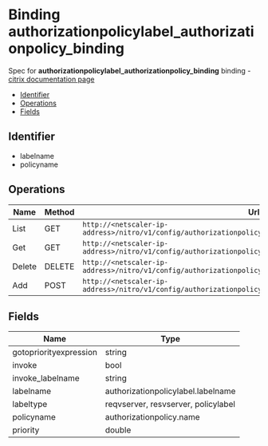 # Binding authorizationpolicylabel_authorizationpolicy_binding

Spec for **authorizationpolicylabel_authorizationpolicy_binding** binding - [citrix documentation page](https://developer-docs.citrix.com/projects/netscaler-nitro-api/en/12.0/configuration/authorization/authorizationpolicylabel_authorizationpolicy_binding/authorizationpolicylabel_authorizationpolicy_binding/)

- [Identifier](#identifier)
- [Operations](#operations)
- [Fields](#fields)

## Identifier

- labelname
- policyname

## Operations

| Name | Method | Url |
|----|----|----|
| List | GET | `http://<netscaler-ip-address>/nitro/v1/config/authorizationpolicylabel_authorizationpolicy_binding` |
| Get | GET | `http://<netscaler-ip-address>/nitro/v1/config/authorizationpolicylabel_authorizationpolicy_binding/<name>` |
| Delete | DELETE | `http://<netscaler-ip-address>/nitro/v1/config/authorizationpolicylabel_authorizationpolicy_binding/<name>` |
| Add | POST | `http://<netscaler-ip-address>/nitro/v1/config/authorizationpolicylabel_authorizationpolicy_binding` |

## Fields

| Name | Type |
|----|----|
| gotopriorityexpression | string |
| invoke | bool |
| invoke_labelname | string |
| labelname | authorizationpolicylabel.labelname |
| labeltype | reqvserver, resvserver, policylabel |
| policyname | authorizationpolicy.name |
| priority | double |

